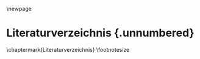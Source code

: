 <!-- # Literatur

DUMMY[@Wu2006]][@Verma2017]][@Camargo2017][@Lian2018][@Wallhoff2006][@Gupta2013][@Schuller2003][@Ouellet2014][@Barsoum2016][@Schuller2006][@Kruse2015][@News2018][@Levi2016][@Brand2012][@Fakult2007][@Gajarla2015][@Konig2017][@Schmidt2014][@Kirste2018][@Damer2018][@TobiasEppelausCalw2017]
-->
\newpage

# Literaturverzeichnis {.unnumbered}
\chaptermark{Literaturverzeichnis}
\footnotesize


<!-- 
Do not edit this page.

References are automatically generated from the BibTex file (References.bib)

...which you should create using your reference manager.
-->